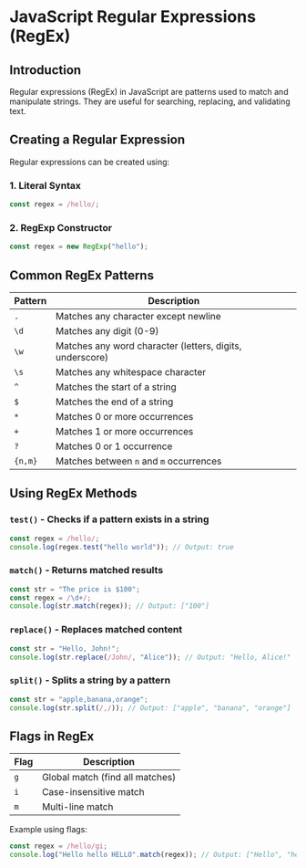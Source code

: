 # JavaScript Regular Expressions (RegEx)

## Introduction
Regular expressions (RegEx) in JavaScript are patterns used to match and manipulate strings. They are useful for searching, replacing, and validating text.

## Creating a Regular Expression
Regular expressions can be created using:

### 1. Literal Syntax
```js
const regex = /hello/;
```

### 2. RegExp Constructor
```js
const regex = new RegExp("hello");
```

## Common RegEx Patterns
| Pattern | Description |
|---------|-------------|
| `.` | Matches any character except newline |
| `\d` | Matches any digit (0-9) |
| `\w` | Matches any word character (letters, digits, underscore) |
| `\s` | Matches any whitespace character |
| `^` | Matches the start of a string |
| `$` | Matches the end of a string |
| `*` | Matches 0 or more occurrences |
| `+` | Matches 1 or more occurrences |
| `?` | Matches 0 or 1 occurrence |
| `{n,m}` | Matches between `n` and `m` occurrences |

## Using RegEx Methods
### `test()` - Checks if a pattern exists in a string
```js
const regex = /hello/;
console.log(regex.test("hello world")); // Output: true
```

### `match()` - Returns matched results
```js
const str = "The price is $100";
const regex = /\d+/;
console.log(str.match(regex)); // Output: ["100"]
```

### `replace()` - Replaces matched content
```js
const str = "Hello, John!";
console.log(str.replace(/John/, "Alice")); // Output: "Hello, Alice!"
```

### `split()` - Splits a string by a pattern
```js
const str = "apple,banana,orange";
console.log(str.split(/,/)); // Output: ["apple", "banana", "orange"]
```

## Flags in RegEx
| Flag | Description |
|------|-------------|
| `g` | Global match (find all matches) |
| `i` | Case-insensitive match |
| `m` | Multi-line match |

Example using flags:
```js
const regex = /hello/gi;
console.log("Hello hello HELLO".match(regex)); // Output: ["Hello", "hello", "HELLO"]
```
